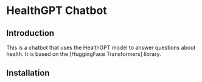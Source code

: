 # HealthGPT Chatbot

## Introduction

This is a chatbot that uses the HealthGPT model to answer questions about health. It is based on the [HuggingFace Transformers] library.

## Installation
